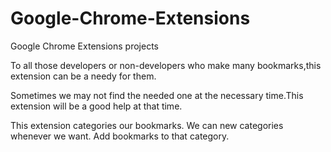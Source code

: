 # Google-Chrome-Extensions
Google Chrome Extensions projects

To all those developers or non-developers who make many bookmarks,this extension can be a needy for them.

Sometimes we may not find the needed one at the necessary time.This extension will be a good help at that time.

This extension categories our bookmarks.
We can new categories whenever we want.
Add bookmarks to that category.

